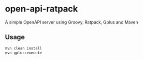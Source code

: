 # open-api-ratpack

A simple OpenAPI server using Groovy, Ratpack, Gplus and Maven

## Usage

```bash
mvn clean install
mvn gplus:execute
```